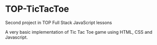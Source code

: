 # TOP-TicTacToe
Second project in TOP Full Stack JavaScript lessons

A very basic implementation of Tic Tac Toe game using HTML, CSS and Javascript. 
